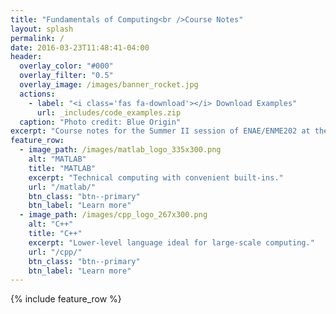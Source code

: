 ```yaml
---
title: "Fundamentals of Computing<br />Course Notes"
layout: splash
permalink: /
date: 2016-03-23T11:48:41-04:00
header:
  overlay_color: "#000"
  overlay_filter: "0.5"
  overlay_image: /images/banner_rocket.jpg
  actions:
    - label: "<i class='fas fa-download'></i> Download Examples"
      url: _includes/code_examples.zip
  caption: "Photo credit: Blue Origin"
excerpt: "Course notes for the Summer II session of ENAE/ENME202 at the University of Maryland."
feature_row:
  - image_path: /images/matlab_logo_335x300.png
    alt: "MATLAB"
    title: "MATLAB"
    excerpt: "Technical computing with convenient built-ins."
    url: "/matlab/"
    btn_class: "btn--primary"
    btn_label: "Learn more"
  - image_path: /images/cpp_logo_267x300.png
    alt: "C++"
    title: "C++"
    excerpt: "Lower-level language ideal for large-scale computing."
    url: "/cpp/"
    btn_class: "btn--primary"
    btn_label: "Learn more"   
---
```


{% include feature_row %}
